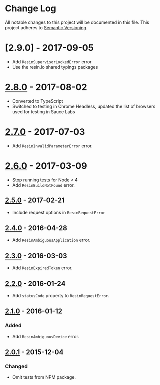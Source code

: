 # Change Log

All notable changes to this project will be documented in this file.
This project adheres to [Semantic Versioning](http://semver.org/).

# [2.9.0] - 2017-09-05

- Add `ResinSupervisorLockedError` error
- Use the resin.io shared typings packages

# [2.8.0] - 2017-08-02

- Converted to TypeScript
- Switched to testing in Chrome Headless, updated the list of browsers used for testing in Sauce Labs

# [2.7.0] - 2017-07-03

- Add `ResinInvalidParameterError` error.

# [2.6.0] - 2017-03-09

- Stop running tests for Node < 4
- Add `ResinBuildNotFound` error.

## [2.5.0] - 2017-02-21

- Include request options in `ResinRequestError`

## [2.4.0] - 2016-04-28

- Add `ResinAmbiguousApplication` error.

## [2.3.0] - 2016-03-03

- Add `ResinExpiredToken` error.

## [2.2.0] - 2016-01-24

- Add `statusCode` property to `ResinRequestError`.

## [2.1.0] - 2016-01-12

### Added

- Add `ResinAmbiguousDevice` error.

## [2.0.1] - 2015-12-04

### Changed

- Omit tests from NPM package.

[2.8.0]: https://github.com/resin-io-modules/resin-errors/compare/v2.7.0...v2.8.0
[2.7.0]: https://github.com/resin-io-modules/resin-errors/compare/v2.6.0...v2.7.0
[2.6.0]: https://github.com/resin-io-modules/resin-errors/compare/v2.5.0...v2.6.0
[2.5.0]: https://github.com/resin-io-modules/resin-errors/compare/v2.4.0...v2.5.0
[2.4.0]: https://github.com/resin-io-modules/resin-errors/compare/v2.3.0...v2.4.0
[2.3.0]: https://github.com/resin-io-modules/resin-errors/compare/v2.2.0...v2.3.0
[2.2.0]: https://github.com/resin-io-modules/resin-errors/compare/v2.1.0...v2.2.0
[2.1.0]: https://github.com/resin-io-modules/resin-errors/compare/v2.0.1...v2.1.0
[2.0.1]: https://github.com/resin-io-modules/resin-errors/compare/v2.0.0...v2.0.1

